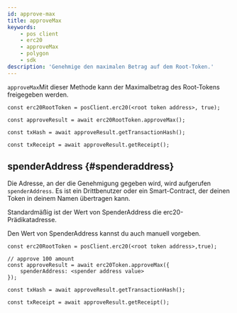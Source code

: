 ```yaml
---
id: approve-max
title: approveMax
keywords:
    - pos client
    - erc20
    - approveMax
    - polygon
    - sdk
description: 'Genehmige den maximalen Betrag auf dem Root-Token.'
---
```


`approveMax`Mit dieser Methode kann der Maximalbetrag des Root-Tokens freigegeben werden.

```
const erc20RootToken = posClient.erc20(<root token address>, true);

const approveResult = await erc20RootToken.approveMax();

const txHash = await approveResult.getTransactionHash();

const txReceipt = await approveResult.getReceipt();

```

## spenderAddress {#spenderaddress}

Die Adresse, an der die Genehmigung gegeben wird, wird aufgerufen `spenderAddress`. Es ist ein Drittbenutzer oder ein Smart-Contract, der deinen Token in deinem Namen übertragen kann.

Standardmäßig ist der Wert von SpenderAddress die erc20-Prädikatadresse.

Den Wert von SpenderAddress kannst du auch manuell vorgeben.

```
const erc20RootToken = posClient.erc20(<root token address>,true);

// approve 100 amount
const approveResult = await erc20Token.approveMax({
    spenderAddress: <spender address value>
});

const txHash = await approveResult.getTransactionHash();

const txReceipt = await approveResult.getReceipt();

```
